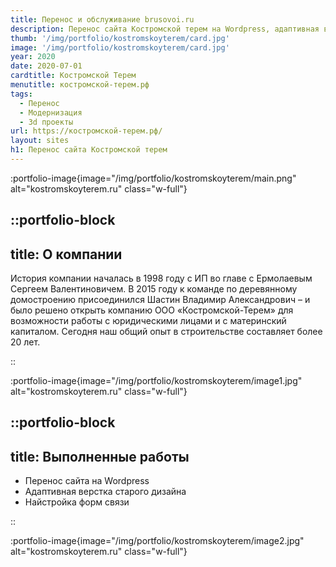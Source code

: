 ```yaml
---
title: Перенос и обслуживание brusovoi.ru
description: Перенос сайта Костромской терем на Wordpress, адаптивная вёрстка.
thumb: '/img/portfolio/kostromskoyterem/card.jpg'
image: '/img/portfolio/kostromskoyterem/card.jpg'
year: 2020
date: 2020-07-01
cardtitle: Костромской Терем
menutitle: костромской-терем.рф
tags:
  - Перенос
  - Модернизация
  - 3d проекты
url: https://костромской-терем.рф/
layout: sites
h1: Перенос сайта Костромской терем
---
```



:portfolio-image{image="/img/portfolio/kostromskoyterem/main.png" alt="kostromskoyterem.ru" class="w-full"}

::portfolio-block
---
title: О компании
---
История компании началась в 1998 году с ИП во главе с Ермолаевым Сергеем Валентиновичем. В 2015 году к команде по
деревянному домостроению присоединился Шастин Владимир Александрович – и было решено открыть компанию ООО
«Костромской-Терем» для возможности работы с юридическими лицами и с материнский капиталом. Сегодня наш общий опыт в
строительстве составляет более 20 лет.

::

:portfolio-image{image="/img/portfolio/kostromskoyterem/image1.jpg" alt="kostromskoyterem.ru" class="w-full"}

::portfolio-block
---
title: Выполненные работы
---

- Перенос сайта на Wordpress
- Адаптивная верстка старого дизайна
- Найстройка форм связи

::

:portfolio-image{image="/img/portfolio/kostromskoyterem/image2.jpg" alt="kostromskoyterem.ru" class="w-full"}